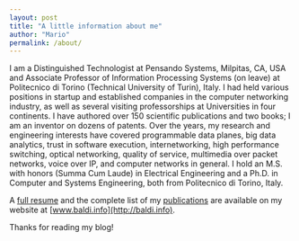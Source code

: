 ```yaml
---
layout: post
title: "A little information about me"
author: "Mario"
permalink: /about/
---
```


I am a Distinguished Technologist at Pensando Systems, Milpitas, CA, USA and Associate Professor of Information Processing Systems (on leave) at Politecnico di Torino (Technical University of Turin), Italy.
I had held various positions in startup and established companies in the computer networking industry, as well as several visiting professorships at Universities in four continents. I have authored over 150 scientific publications and two books; I am an inventor on dozens of patents. Over the years, my research and engineering interests have covered programmable data planes, big data analytics, trust in software execution, internetworking, high performance switching, optical networking, quality of service, multimedia over packet networks, voice over IP, and computer networks in general.
I hold an M.S. with honors (Summa Cum Laude) in Electrical Engineering and a Ph.D. in Computer and Systems Engineering, both from Politecnico di Torino, Italy.

A [full resume](http://resume.baldi.info/) and the complete list of my [publications](http://pubs.baldi.info/) are available on my website at [www.baldi.info](http://baldi.info).

Thanks for reading my blog!
